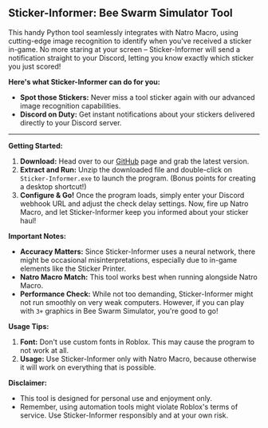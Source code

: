 ## Sticker-Informer: Bee Swarm Simulator Tool

This handy Python tool seamlessly integrates with Natro Macro, using cutting-edge image recognition to identify when you've received a sticker in-game. No more staring at your screen – Sticker-Informer will send a notification straight to your Discord, letting you know exactly which sticker you just scored!

**Here's what Sticker-Informer can do for you:**

* **Spot those Stickers:** Never miss a tool sticker again with our advanced image recognition capabilities.
* **Discord on Duty:** Get instant notifications about your stickers delivered directly to your Discord server.

----

**Getting Started:**

1. **Download:** Head over to our [GitHub](https://github.com/mochensky/Sticker-Informer/releases/latest) page and grab the latest version.
2. **Extract and Run:** Unzip the downloaded file and double-click on `Sticker-Informer.exe` to launch the program. (Bonus points for creating a desktop shortcut!)
3. **Configure & Go!** Once the program loads, simply enter your Discord webhook URL and adjust the check delay settings. Now, fire up Natro Macro, and let Sticker-Informer keep you informed about your sticker haul!


**Important Notes:**

* **Accuracy Matters:** Since Sticker-Informer uses a neural network, there might be occasional misinterpretations, especially due to in-game elements like the Sticker Printer. 
* **Natro Macro Match:** This tool works best when running alongside Natro Macro. 
* **Performance Check:** While not too demanding,  Sticker-Informer might not run smoothly on very weak computers. However, if you can play with `3+` graphics in Bee Swarm Simulator, you're good to go!

**Usage Tips:**
1. **Font:** Don't use custom fonts in Roblox. This may cause the program to not work at all.
2. **Usage:** Use Sticker-Informer only with Natro Macro, because otherwise it will work on everything that is possible.
 
**Disclaimer:**

* This tool is designed for personal use and enjoyment only.
* Remember, using automation tools might violate Roblox's terms of service. Use Sticker-Informer responsibly and at your own risk.
